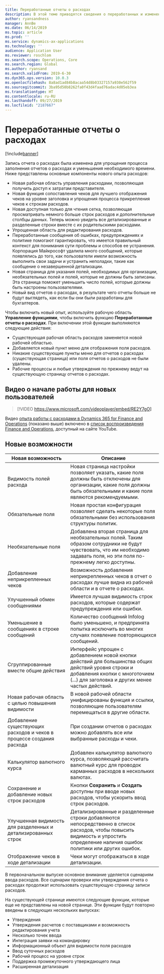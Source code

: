 ```yaml
---
title: Переработанные отчеты о расходах
description: В этой теме приводятся сведения о переработанных и измененных возможностях записи отчета о расходах в Microsoft Dynamics 365 Finance. Новый опыт упрощает процесс заполнения отчетов о расходах и сокращает требуемое время.
author: ryansandness
manager: AnnBe
ms.date: 06/14/2019
ms.topic: article
ms.prod: ''
ms.service: dynamics-ax-applications
ms.technology: ''
audience: Application User
ms.reviewer: roschlom
ms.search.scope: Operations, Core
ms.search.region: Global
ms.author: ryansand
ms.search.validFrom: 2019-6-30
ms.dyn365.ops.version: 10.0.3
ms.openlocfilehash: 8a8ad1ad84b8acaa54d8b03327157a930e562f59
ms.sourcegitcommit: 3ba95d50b8262fa0f43d4faad76adac4d05eb3ea
ms.translationtype: HT
ms.contentlocale: ru-RU
ms.lasthandoff: 09/27/2019
ms.locfileid: "2187667"
---
```

# <a name="expense-reports-reimagined"></a>Переработанные отчеты о расходах

[!include[banner](../includes/banner.md)]

Запись отчета о расходах была изменена для упрощения процесса заполнения отчетов о расходах и уменьшения необходимого времени. Ниже представлены основные компоненты нового опыта расходов:

- Новая рабочая область управления расходами, позволяющая получить доступ к затратам представителя.
- Новая функция сопоставления чеков для лучшего отображения чеков на уровне заголовка и упрощения процесса прикрепления чеков к строкам расходов.
- Новая доступная только для чтения сетка, позволяющая просматривать немного больше строк расходов и дополнительные столбцы данных. Теперь можно увидеть все детализированные и разделенные строки вместе с их родительскими расходами.
- Упрощенная область для редактирования расходов.
- Переработанные сообщения об ошибках, предупреждениях и политике помогают гарантировать, что имеется правильный контекст для понимания сути проблемы и способов ее устранения. Корпорация Майкрософт удалила много сообщений, которые появлялись до того, как пользователи имели возможность выполнить свои задачи и устранить неполадки, такие как сообщение о незавершенной детализации.
- Новая страница для указания полей, необходимых для организации, необязательных полей и полей, которые не должны быть записаны. Эта страница поможет уменьшить число полей, которые должны быть настроены пользователями.
- Новый вид отчетов о расходах, в результате чего отчеты больше не будут выглядеть, как если бы они были разработаны для бухгалтеров.

Чтобы включить новый опыт, используйте рабочую область **Управление функциями**, чтобы включить функцию **Переработанные отчеты о расходах**. При включении этой функции выполняются следующие действия:

- Существующая рабочая область расходов заменяется новой рабочей областью.
- Добавляется новый пункт меню для отображения поля расходов.
- Никакие существующие пункты меню для отчетов о расходах (существующая страница) или поля отчетов о расходов не были удалены.
- Рабочие процессы и любые утверждения по прежнему ведут на существующую страницу отчетов о расходах.

## <a name="getting-started-video-for-new-users"></a>Видео о начале работы для новых пользователей

> [!VIDEO https://www.microsoft.com/videoplayer/embed/RE2Y7gO]

Видео [опыта работы с расходами в Dynamics 365 for Finance and Operations](https://youtu.be/Ocy-MsTvEE0) (показано выше) включено в [список воспроизведения Finance and Operations](https://www.youtube.com/playlist?list=PLcakwueIHoT_SYfIaPGoOhloFoCXiUSyW), доступный на сайте YouTube.

## <a name="new-features"></a>Новые возможности

| Новая возможность | Описание |
|---|----|
| Видимость полей расхода | Новая страница настройки позволяет указать, какие поля должны быть отключены для организации, какие поля должны быть обязательными и какие поля являются рекомендуемыми. |
| Обязательные поля | Новая простая конфигурация позволяет сделать некоторые поля обязательными без использования структуры политик. |
| Необязательные поля | Добавлена вторая страница для необязательных полей. Таким образом сотрудники не будут чувствовать, что им необходимо задавать поля, но эти поля по-прежнему легко доступны. |
| Добавление неприкрепленных чеков | Возможность добавления неприкрепленных чеков в отчет о расходах лучше видна из рабочей области и в отчете о расходах. |
| Улучшенный обмен сообщениями | Имеется лучшая видимость строк расходов, которые содержат предупреждения или ошибки. |
| Уменьшение в сообщениях в строке сообщений| Количество сообщений Infolog было уменьшено, и предпринята попытка исключить во многих случаях появление повторяющихся сообщений. |
| Сгруппированные вместе общие действия | Интерфейс упрощен с добавлением новой кнопки действий для большинства общих действий уровня строки и добавления кнопки с многоточием (...) для заголовка и других менее частых действий. |
| Новая рабочая область с целью повышения видимости | В новой рабочей области унифицированы функция и ссылки, позволяющие пользователям перемещаться в другие области. |
| Добавление существующих расходов и чеков в процессе создания расхода | При создании отчетов о расходах можно добавлять все или выбранные расходы и чеки. |
| Калькулятор валютного курса | Добавлен калькулятор валютного курса, позволяющий рассчитать валютный курс для проводок карманных расходов в нескольких валютах. |
| Сохранение и добавление новых строк расходов | Кнопки **Сохранить** и **Создать** доступны при вводе новых расходов, чтобы ускорить ввод строк расходов. |
| Улучшенная видимость для разделенных и детализированных строк | Детализированные и разделенные строки добавляются непосредственно в список расходов, чтобы повысить видимость и упростить определение наличия ошибок политики или других ошибок. |
| Отображение чеков в ходе детализации | Чеки могут отображаться в ходе детализации. |

В первоначальном выпуске основное внимание уделяется сценариям ввода расходов. Все сценарии проверки или утверждения отчета о расходах продолжат использовать существующую страницу записи расходов.

На существующей странице имеются следующие функции, которые еще не представлены на новой странице. Эти функции будут повторно введены в следующих нескольких выпусках:

- Утверждения
- Утверждения расчетов с поставщиками и возможность редактирования учета
- Несколько точек ввода
- Интеграция заявки на командировку
- Информационный объект для видимости поля расходов
- Ввод суточных расходов
- Рабочий процесс на уровне строк
- Поддержка промежуточного утверждающего лица
- Расширенная детализация
